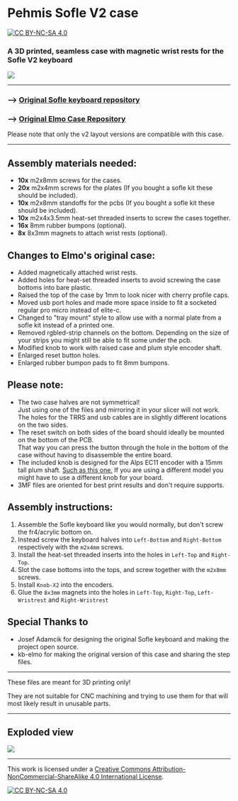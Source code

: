 
# Pehmis Sofle V2 case

[![CC BY-NC-SA 4.0][cc-by-nc-sa-shield]][cc-by-nc-sa]

### A 3D printed, seamless case with magnetic wrist rests for the Sofle V2 keyboard

![](_Images/sofle1.png)


---

### --> [Original Sofle keyboard repository](https://github.com/josefadamcik/SofleKeyboard)
### --> [Original Elmo Case Repository](https://github.com/kb-elmo/SofleCase)

Please note that only the v2 layout versions are compatible with this case.

---

Assembly materials needed:
---

- **10x** m2x8mm screws for the cases.
- **20x** m2x4mm screws for the plates (If you bought a sofle kit these should be included).
- **10x** m2x8mm standoffs for the pcbs (If you bought a sofle kit these should be included).
- **10x** m2x4x3.5mm heat-set threaded inserts to screw the cases together.
- **16x** 8mm rubber bumpons (optional).
- **8x** 8x3mm magnets to attach wrist rests (optional).

Changes to Elmo's original case:
---
- Added magnetically attached wrist rests.
- Added holes for heat-set threaded inserts to avoid screwing the case bottoms into bare plastic.
- Raised the top of the case by 1mm to look nicer with cherry profile caps.
- Moved usb port holes and made more space inside to fit a socketed regular pro micro instead of elite-c.
- Changed to "tray mount" style to allow use with a normal plate from a sofle kit instead of a printed one.
- Removed rgbled-strip channels on the bottom. Depending on the size of your strips you might still be able to fit some under the pcb.
- Modified knob to work with raised case and plum style encoder shaft.
- Enlarged reset button holes.
- Enlarged rubber bumpon pads to fit 8mm bumpons.


Please note:  
---

- The two case halves are not symmetrical!  
Just using one of the files and mirroring it in your slicer will not work.  
The holes for the TRRS and usb cables are in slightly different locations on the two sides.
- The reset switch on both sides of the board should ideally be mounted on the bottom of the PCB.  
That way you can press the button through the hole in the bottom of the case without having to disassemble the entire board.
- The included knob is designed for the Alps EC11 encoder with a 15mm tall plum shaft.  [Such as this one.](https://www.aliexpress.com/item/1005002767327743.html)
If you are using a different model you might have to use a different knob for your board.
- 3MF files are oriented for best print results and don't require supports.


Assembly instructions:
---
1. Assemble the Sofle keyboard like you would normally, but don't screw the fr4/acrylic bottom on. 
2. Instead screw the keyboard halves into `Left-Bottom` and `Right-Bottom` respectively with the `m2x4mm` screws.
3. Install the heat-set threaded inserts into the holes in `Left-Top` and `Right-Top`.
4. Slot the case bottoms into the tops, and screw together with the `m2x8mm` screws.
5. Install `Knob-X2` into the encoders.
6. Glue the `8x3mm` magnets into the holes in `Left-Top`, `Right-Top`, `Left-Wristrest` and `Right-Wristrest`


Special Thanks to
---

- Josef Adamcik for designing the original Sofle keyboard and making the project open source.
- kb-elmo for making the original version of this case and sharing the step files.

---

These files are meant for 3D printing only! 

They are not suitable for CNC machining and trying to use them for that will most likely result in unusable parts.

---
Exploded view
---

![](_Images/render1.png)

---
This work is licensed under a
[Creative Commons Attribution-NonCommercial-ShareAlike 4.0 International License][cc-by-nc-sa].

[![CC BY-NC-SA 4.0][cc-by-nc-sa-image]][cc-by-nc-sa]

[cc-by-nc-sa]: http://creativecommons.org/licenses/by-nc-sa/4.0/
[cc-by-nc-sa-image]: https://licensebuttons.net/l/by-nc-sa/4.0/88x31.png
[cc-by-nc-sa-shield]: https://img.shields.io/badge/License-CC%20BY--NC--SA%204.0-lightgrey.svg
